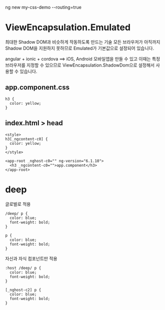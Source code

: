 ng new my-css-demo --routing=true

# ViewEncapsulation.Emulated
최대한 Shadow DOM과 비슷하게 작동하도록 만드는 기술
모든 브라우저가 아직까지 Shadow DOM을 지원하지 못하므로
Emulated가 기본값으로 설정되어 있습니다.

angular + ionic + cordova ==> iOS, Android 모바일앱을 만들 수 있고
이때는 특정 브라우저를 지정할 수 있으므로 ViewEncapsulation.ShadowDom으로
설정해서 사용할 수 있습니다.

app.component.css
------------------------
```
h3 {
  color: yellow;
}
```

index.html > head
------------------------
```
<style>
h3[_ngcontent-c0] {
  color: yellow;
}
</style>
```
```
<app-root _nghost-c0="" ng-version="6.1.10">
  <h3 _ngcontent-c0="">app.component</h3>
</app-root>
```

# deep

글로벌로 적용

```
/deep/ p {
  color: blue;
  font-weight: bold;
}
```

```
p {
  color: blue;
  font-weight: bold;
}
```

자신과 자식 컴포넌트만 적용

```
:host /deep/ p {
  color: blue;
  font-weight: bold;
}
```

```
[_nghost-c2] p {
  color: blue;
  font-weight: bold;
}
```
